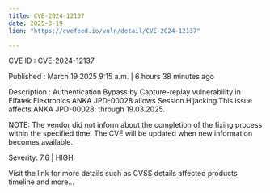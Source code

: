 ```yaml
---
title: CVE-2024-12137
date: 2025-3-19
lien: "https://cvefeed.io/vuln/detail/CVE-2024-12137"

---
```


CVE ID : CVE-2024-12137

Published :  March 19
2025
9:15 a.m. | 6 hours
38 minutes ago

Description : Authentication Bypass by Capture-replay vulnerability in Elfatek Elektronics ANKA JPD-00028 allows Session Hijacking.This issue affects ANKA JPD-00028: through 19.03.2025.


NOTE: The vendor did not inform about the completion of the fixing process within the specified time. The CVE will be updated when new information becomes available.

Severity: 7.6 | HIGH

Visit the link for more details
such as CVSS details
affected products
timeline
and more...
